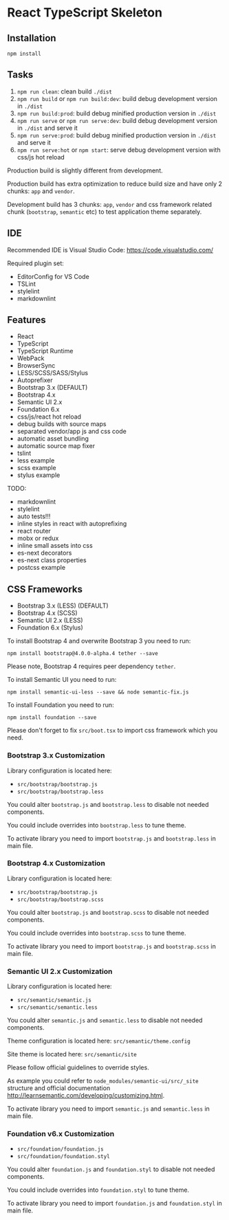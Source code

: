 # React TypeScript Skeleton #

## Installation ##

```shell
npm install
```

## Tasks ##

1. `npm run clean`: clean build `./dist`
2. `npm run build` or `npm run build:dev`: build debug development version in `./dist`
3. `npm run build:prod`: build debug minified production version in `./dist`
4. `npm run serve` or `npm run serve:dev`: build debug development version in `./dist` and serve it
5. `npm run serve:prod`: build debug minified production version in `./dist` and serve it
6. `npm run serve:hot` or `npm start`: serve debug development version with css/js hot reload

Production build is slightly different from development.

Production build has extra optimization to reduce build size and have only 2
chunks: `app` and `vendor`.

Development build has 3 chunks: `app`, `vendor` and css framework related chunk
(`bootstrap`, `semantic` etc) to test application theme separately.

## IDE ##

Recommended IDE is Visual Studio Code: <https://code.visualstudio.com/>

Required plugin set:

- EditorConfig for VS Code
- TSLint
- stylelint
- markdownlint

## Features ##

- React
- TypeScript
- TypeScript Runtime
- WebPack
- BrowserSync
- LESS/SCSS/SASS/Stylus
- Autoprefixer
- Bootstrap 3.x (DEFAULT)
- Bootstrap 4.x
- Semantic UI 2.x
- Foundation 6.x
- css/js/react hot reload
- debug builds with source maps
- separated vendor/app js and css code
- automatic asset bundling
- automatic source map fixer
- tslint
- less example
- scss example
- stylus example

TODO:

- markdownlint
- stylelint
- auto tests!!!
- inline styles in react with autoprefixing
- react router
- mobx or redux
- inline small assets into css
- es-next decorators
- es-next class properties
- postcss example

## CSS Frameworks ##

- Bootstrap 3.x (LESS) (DEFAULT)
- Bootstrap 4.x (SCSS)
- Semantic UI 2.x (LESS)
- Foundation 6.x (Stylus)

To install Bootstrap 4 and overwrite Bootstrap 3 you need to run:

```shell
npm install bootstrap@4.0.0-alpha.4 tether --save
```

Please note, Bootstrap 4 requires peer dependency `tether`.

To install Semantic UI you need to run:

```shell
npm install semantic-ui-less --save && node semantic-fix.js
```

To install Foundation you need to run:

```shell
npm install foundation --save
```

Please don't forget to fix `src/boot.tsx` to import css framework which you need.

### Bootstrap 3.x Customization ###

Library configuration is located here:

- `src/bootstrap/bootstrap.js`
- `src/bootstrap/bootstrap.less`

You could alter `bootstrap.js` and `bootstrap.less` to disable not needed components.

You could include overrides into `bootstrap.less` to tune theme.

To activate library you need to import `bootstrap.js` and `bootstrap.less` in main file.

### Bootstrap 4.x Customization ###

Library configuration is located here:

- `src/bootstrap/bootstrap.js`
- `src/bootstrap/bootstrap.scss`

You could alter `bootstrap.js` and `bootstrap.scss` to disable not needed components.

You could include overrides into `bootstrap.scss` to tune theme.

To activate library you need to import `bootstrap.js` and `bootstrap.scss` in main file.

### Semantic UI 2.x Customization ###

Library configuration is located here:

- `src/semantic/semantic.js`
- `src/semantic/semantic.less`

You could alter `semantic.js` and `semantic.less` to disable not needed components.

Theme configuration is located here: `src/semantic/theme.config`

Site theme is located here: `src/semantic/site`

Please follow official guidelines to override styles.

As example you could refer to `node_modules/semantic-ui/src/_site` structure and official
documentation <http://learnsemantic.com/developing/customizing.html>.

To activate library you need to import `semantic.js` and `semantic.less` in main file.

### Foundation v6.x Customization ###

- `src/foundation/foundation.js`
- `src/foundation/foundation.styl`

You could alter `foundation.js` and `foundation.styl` to disable not needed components.

You could include overrides into `foundation.styl` to tune theme.

To activate library you need to import `foundation.js` and `foundation.styl` in main file.
